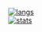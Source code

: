 [![langs](https://github-readme-stats.vercel.app/api/top-langs/?username=smthnspcl&layout=compact)](https://github.com/anuraghazra/github-readme-stats)<br>
[![stats](https://github-readme-stats.vercel.app/api?username=smthnspcl&count_private=true&show_icons=true)](https://github.com/smthnspcl/github-readme-stats)<br>
